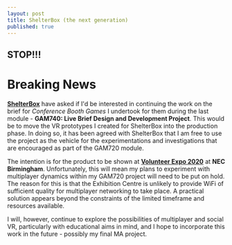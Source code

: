 ```yaml
---
layout: post
title: ShelterBox (the next generation)
published: true
---
```


## STOP!!!

# Breaking News

**[ShelterBox](https://www.shelterbox.org/)** have asked if I'd be interested in continuing the work on the brief for _Conference Booth Games_ I undertook for them during the last module - **GAM740: Live Brief Design and Development Project**. This would be to move the VR prototypes I created for ShelterBox into the production phase. In doing so, it has been agreed with ShelterBox that I am free to use the project as the vehicle for the experimentations and investigations that are encouraged as part of the GAM720 module.

The intention is for the product to be shown at **[Volunteer Expo 2020](https://www.volunteerexpo.co.uk/)** at **NEC Birmingham**. 
Unfortunately, this will mean my plans to experiment with multiplayer dynamics within my GAM720 project will need to be put on hold. The reason for this is that the Exhibition Centre is unlikely to provide WiFi of sufficient quality for multiplayer networking to take place. A practical solution appears beyond the constraints of the limited timeframe and resources available. 

I will, however, continue to explore the possibilities of multiplayer and social VR, particularly with educational aims in mind, and I hope to incorporate this work in the future - possibly my final MA project. 



